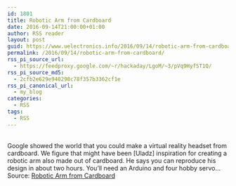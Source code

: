 ```yaml
---
id: 1801
title: Robotic Arm from Cardboard
date: 2016-09-14T21:00:00+01:00
author: RSS reader
layout: post
guid: https://www.uelectronics.info/2016/09/14/robotic-arm-from-cardboard/
permalink: /2016/09/14/robotic-arm-from-cardboard/
rss_pi_source_url:
  - https://feedproxy.google.com/~r/hackaday/LgoM/~3/pVq9HyfST1Q/
rss_pi_source_md5:
  - 2cfb2e629e940298c78f357b3362cf1e
rss_pi_canonical_url:
  - my_blog
categories:
  - RSS
tags:
  - RSS
---
```

&#013;  
Google showed the world that you could make a virtual reality headset from cardboard. We figure that might have been [Uladz] inspiration for creating a robotic arm also made out of cardboard. He says you can reproduce his design in about two hours. You’ll need an Arduino and four hobby servo…&#013;  
Source: <a href="https://feedproxy.google.com/~r/hackaday/LgoM/~3/pVq9HyfST1Q/" target="_blank">Robotic Arm from Cardboard</a>